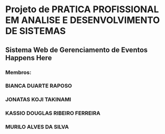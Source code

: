 # Projeto de PRATICA PROFISSIONAL EM ANALISE E DESENVOLVIMENTO DE SISTEMAS
## Sistema Web de Gerenciamento de Eventos Happens Here
### Membros: 
### BIANCA DUARTE RAPOSO
### JONATAS KOJI TAKINAMI
### KASSIO DOUGLAS RIBEIRO FERREIRA
### MURILO ALVES DA SILVA
